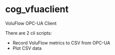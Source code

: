 # cog_vfuaclient
VoluFlow OPC-UA Client

There are 2 cli scripts:
- Record VoluFlow metrics to CSV from OPC-UA
- Plot CSV data
